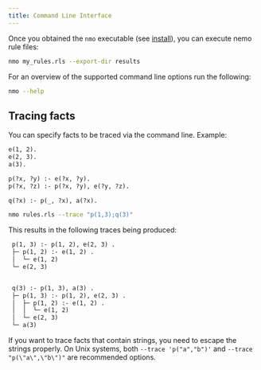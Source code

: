 ```yaml
---
title: Command Line Interface
---
```


Once you obtained the `nmo` executable (see [install](/nemo-doc/installation/install)), you can execute nemo rule files:

```bash
nmo my_rules.rls --export-dir results
```

For an overview of the supported command line options run the following:

```bash
nmo --help
```

## Tracing facts

You can specify facts to be traced via the command line. Example:

```txt title="rules.rls"
e(1, 2).
e(2, 3).
a(3).

p(?x, ?y) :- e(?x, ?y).
p(?x, ?z) :- p(?x, ?y), e(?y, ?z).

q(?x) :- p(_, ?x), a(?x).
```

```bash
nmo rules.rls --trace "p(1,3);q(3)"
```

This results in the following traces being produced:
```txt
 p(1, 3) :- p(1, 2), e(2, 3) .
 ├─ p(1, 2) :- e(1, 2) .
 │  └─ e(1, 2)
 └─ e(2, 3)


 q(3) :- p(1, 3), a(3) .
 ├─ p(1, 3) :- p(1, 2), e(2, 3) .
 │  ├─ p(1, 2) :- e(1, 2) .
 │  │  └─ e(1, 2)
 │  └─ e(2, 3)
 └─ a(3)
```
If you want to trace facts that contain strings, you need to escape the strings properly.
On Unix systems, both
`--trace 'p("a","b")'` and `--trace "p(\"a\",\"b\")"` are recommended options.
